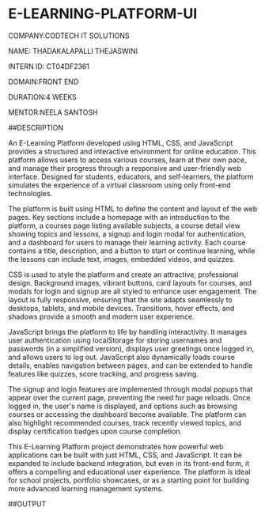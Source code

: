 # E-LEARNING-PLATFORM-UI

COMPANY:CODTECH IT SOLUTIONS

NAME: THADAKALAPALLI THEJASWINI

INTERN ID: CT04DF2361

DOMAIN:FRONT END

DURATION:4 WEEKS

MENTOR:NEELA SANTOSH

##DESCRIPTION

An E-Learning Platform developed using HTML, CSS, and JavaScript provides a structured and interactive environment for online education. This platform allows users to access various courses, learn at their own pace, and manage their progress through a responsive and user-friendly web interface. Designed for students, educators, and self-learners, the platform simulates the experience of a virtual classroom using only front-end technologies.

The platform is built using HTML to define the content and layout of the web pages. Key sections include a homepage with an introduction to the platform, a courses page listing available subjects, a course detail view showing topics and lessons, a signup and login modal for authentication, and a dashboard for users to manage their learning activity. Each course contains a title, description, and a button to start or continue learning, while the lessons can include text, images, embedded videos, and quizzes.

CSS is used to style the platform and create an attractive, professional design. Background images, vibrant buttons, card layouts for courses, and modals for login and signup are all styled to enhance user engagement. The layout is fully responsive, ensuring that the site adapts seamlessly to desktops, tablets, and mobile devices. Transitions, hover effects, and shadows provide a smooth and modern user experience.

JavaScript brings the platform to life by handling interactivity. It manages user authentication using localStorage for storing usernames and passwords (in a simplified version), displays user greetings once logged in, and allows users to log out. JavaScript also dynamically loads course details, enables navigation between pages, and can be extended to handle features like quizzes, score tracking, and progress saving.

The signup and login features are implemented through modal popups that appear over the current page, preventing the need for page reloads. Once logged in, the user's name is displayed, and options such as browsing courses or accessing the dashboard become available. The platform can also highlight recommended courses, track recently viewed topics, and display certification badges upon course completion.

This E-Learning Platform project demonstrates how powerful web applications can be built with just HTML, CSS, and JavaScript. It can be expanded to include backend integration, but even in its front-end form, it offers a compelling and educational user experience. The platform is ideal for school projects, portfolio showcases, or as a starting point for building more advanced learning management systems.

##OUTPUT


